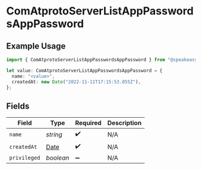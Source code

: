 # ComAtprotoServerListAppPasswordsAppPassword

## Example Usage

```typescript
import { ComAtprotoServerListAppPasswordsAppPassword } from "@speakeasy-api/bluesky/models/components";

let value: ComAtprotoServerListAppPasswordsAppPassword = {
  name: "<value>",
  createdAt: new Date("2022-11-11T17:15:53.855Z"),
};
```

## Fields

| Field                                                                                         | Type                                                                                          | Required                                                                                      | Description                                                                                   |
| --------------------------------------------------------------------------------------------- | --------------------------------------------------------------------------------------------- | --------------------------------------------------------------------------------------------- | --------------------------------------------------------------------------------------------- |
| `name`                                                                                        | *string*                                                                                      | :heavy_check_mark:                                                                            | N/A                                                                                           |
| `createdAt`                                                                                   | [Date](https://developer.mozilla.org/en-US/docs/Web/JavaScript/Reference/Global_Objects/Date) | :heavy_check_mark:                                                                            | N/A                                                                                           |
| `privileged`                                                                                  | *boolean*                                                                                     | :heavy_minus_sign:                                                                            | N/A                                                                                           |
